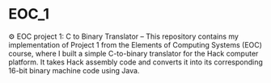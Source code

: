 # EOC_1
⚙️ EOC project 1: C to Binary Translator – This repository contains my implementation of Project 1 from the Elements of Computing Systems (EOC) course, where I built a simple C-to-binary translator for the Hack computer platform. It takes Hack assembly code and converts it into its corresponding 16-bit binary machine code using Java.  
